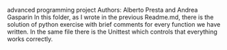 advanced programming project
Authors: Alberto Presta and Andrea Gasparin
In this folder, as I wrote in the previous Readme.md, there is the solution of python exercise with brief comments for every function we have written.
In the same file there is the Unittest which controls that everything works correctly.
